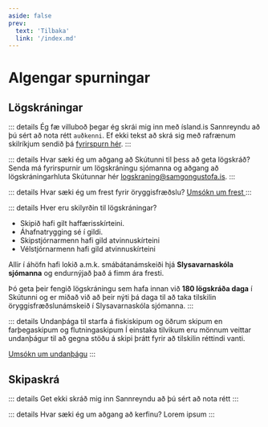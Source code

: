 ```yaml
---
aside: false
prev:
  text: 'Tilbaka'
  link: '/index.md'
---
```



<!-- ---
layout: home

hero:
  name: VitePress
  text: Vite & Vue powered static site generator.
  tagline: Lorem ipsum...
  image:
    src: /logo.png
    alt: VitePress
  actions:
    - theme: brand
      text: Get Started
      link: /guide/what-is-vitepress
    - theme: alt
      text: View on GitHub
      link: https://github.com/vuejs/vitepress
--- -->


# Algengar spurningar


## Lögskráningar 

::: details Ég fæ villuboð þegar ég skrái mig inn með ísland.is
Sannreyndu að þú sért að nota rétt `auðkenni`. 
Ef ekki tekst að skrá sig með rafrænum skilríkjum sendið þá [fyrirspurn hér](https://www.samgongustofa.is/samband/).
:::


::: details Hvar sæki ég um aðgang að Skútunni til þess að geta lögskráð?
Senda má fyrirspurnir um lögskráningu sjómanna og aðgang að lögskráningarhluta Skútunnar hér
[logskraning@samgongustofa.is](mailto:logskraning@samgongustofa.is).
:::

::: details Hvar sæki ég um frest fyrir öryggisfræðslu?
[Umsókn um frest ](https://www.samgongustofa.is/siglingar/monnun-og-skraning/logskraningar/slysavarnarskoli-frestur/)
:::

::: details Hver eru skilyrðin til lögskráningar?
- Skipið hafi gilt haffærisskírteini.
- Áhafnatrygging sé í gildi.
- Skipstjórnarmenn hafi gild atvinnuskírteini
- Vélstjórnarmenn hafi gild atvinnuskírteini

Allir í áhöfn hafi lokið a.m.k. smábátanámskeiði hjá **Slysavarnaskóla sjómanna** og endurnýjað það á fimm ára fresti. 

Þó geta þeir fengið lögskráningu sem hafa innan við **180 lögskráða daga** í Skútunni og er miðað við að þeir nýti þá daga til að taka tilskilin öryggisfræðslunámskeið í Slysavarnaskóla sjómanna.
:::

::: details Undanþága til starfa á fiskiskipum og öðrum skipum en farþegaskipum og flutningaskipum
Í einstaka tilvikum eru mönnum veittar undanþágur til að gegna stöðu á skipi þrátt fyrir að tilskilin réttindi vanti.

[Umsókn um undanþágu](https://eydublod.samgongustofa.is/27635894850265002716)
:::


## Skipaskrá 

::: details Get ekki skráð mig inn
Sannreyndu að þú sért að nota rétt
:::


::: details Hvar sæki ég um aðgang að kerfinu?
Lorem ipsum
:::
